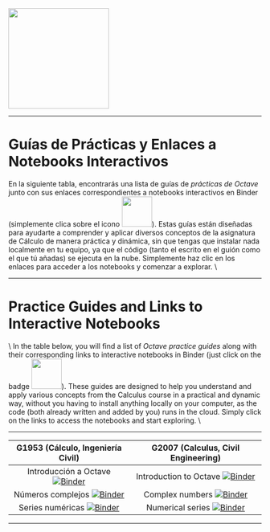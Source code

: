 <img src="https://upload.wikimedia.org/wikipedia/commons/thumb/6/6a/Gnu-octave-logo.svg/240px-Gnu-octave-logo.svg.png" width = "200">

***
# Guías de Prácticas y Enlaces a Notebooks Interactivos

En la siguiente tabla, encontrarás una lista de guías de *prácticas de Octave* junto con sus enlaces correspondientes a notebooks interactivos en Binder (simplemente clica sobre el icono <img src="https://mybinder.org/badge_logo.svg" width="60">). Estas guías están diseñadas para ayudarte a comprender y aplicar diversos conceptos de la asignatura de Cálculo de manera práctica y dinámica, sin que tengas que instalar nada localmente en tu equipo, ya que el código (tanto el escrito en el guión como el que tú añadas) se ejecuta en la nube. Simplemente haz clic en los enlaces para acceder a los notebooks y comenzar a explorar.
\\

***
# Practice Guides and Links to Interactive Notebooks
\\
In the table below, you will find a list of *Octave practice guides* along with their corresponding links to interactive notebooks in Binder (just click on the badge <img src="https://mybinder.org/badge_logo.svg" width="60">). These guides are designed to help you understand and apply various concepts from the Calculus course in a practical and dynamic way, without you having to install anything locally on your computer, as the code (both already written and added by you) runs in the cloud. Simply click on the links to access the notebooks and start exploring.
\\
***

<div align="center">
  
| G1953 (Cálculo, Ingeniería Civil)   |      G2007 (Calculus, Civil Engineering)     | 
|:-----------------------------------:|:--------------------------------------------:|
| Introducción a Octave [![Binder](https://mybinder.org/badge_logo.svg)](https://mybinder.org/v2/gh/InMaths/Practicas_Octave/HEAD?labpath=G1953%2FCalculo_00_introOctave.ipynb)              | Introduction to Octave [![Binder](https://mybinder.org/badge_logo.svg)](https://mybinder.org/v2/gh/InMaths/Practicas_Octave/HEAD?labpath=G2007%2FCalculus_00_introOctave.ipynb)                      |
| Números complejos [![Binder](https://mybinder.org/badge_logo.svg)](https://mybinder.org/v2/gh/InMaths/Practicas_Octave/HEAD?labpath=G1953%2FCalculo_01_complejos.ipynb)                 | Complex numbers [![Binder](https://mybinder.org/badge_logo.svg)](https://mybinder.org/v2/gh/InMaths/Practicas_Octave/HEAD?labpath=G2007%2FCalculus_01_complex.ipynb)                             |
| Series numéricas [![Binder](https://mybinder.org/badge_logo.svg)](https://mybinder.org/v2/gh/InMaths/Practicas_Octave/HEAD?labpath=G1953%2FCalculo_02_series.ipynb)                   | Numerical series [![Binder](https://mybinder.org/badge_logo.svg)](https://mybinder.org/v2/gh/InMaths/Practicas_Octave/HEAD?labpath=G2007%2FCalculus_02_series.ipynb)                             |

</div>  

***
